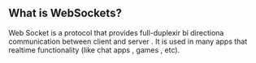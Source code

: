 ## What is WebSockets?

Web Socket is a protocol that provides full-duplexir bi directiona communication between client and server .
It is used in many apps that realtime functionality (like  chat apps  , games , etc).

